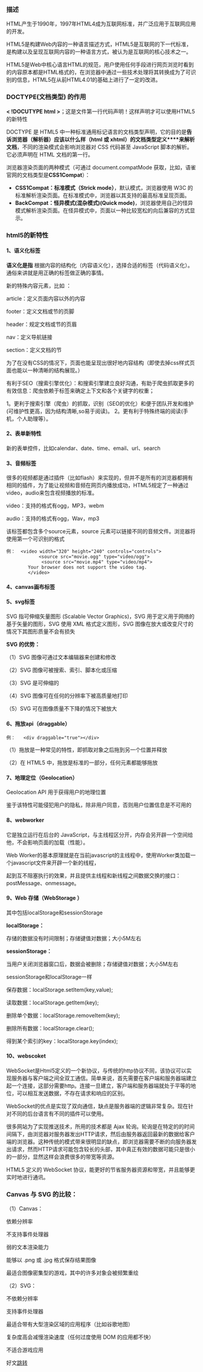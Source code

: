 ### 描述

HTML产生于1990年，1997年HTML4成为互联网标准，并广泛应用于互联网应用的开发。

HTML5是构建Web内容的一种语言描述方式，HTML5是互联网的下一代标准，是构建以及呈现互联网内容的一种语言方式，被认为是互联网的核心技术之一。

HTML5是Web中核心语言HTML的规范，用户使用任何手段进行网页浏览时看到的内容原本都是HTML格式的，在浏览器中通过一些技术处理将其转换成为了可识别的信息，HTML5在从前HTML4.01的基础上进行了一定的改进。



### DOCTYPE(⽂档类型) 的作⽤

 **< !DOCUTYPE html >**；这是文件第一行代码声明！这样声明才可以使用HTML5的新特性

DOCTYPE 是 HTML5 中一种标准通用标记语言的文档类型声明，它的目的是**告诉浏览器（解析器）应该以什么样（html 或 xhtml）的文档类型定义****来解析文档**，不同的渲染模式会影响浏览器对 CSS 代码甚⾄ JavaScript 脚本的解析。它必须声明在 HTML ⽂档的第⼀⾏。

浏览器渲染页面的两种模式（可通过 document.compatMode 获取，比如，语雀官网的文档类型是**CSS1Compat**）：

- **CSS1Compat：标准模式（Strick mode）**，默认模式，浏览器使用 W3C 的标准解析渲染页面。在标准模式中，浏览器以其支持的最高标准呈现页面。
- **BackCompat：怪异模式(混杂模式)(Quick mode)**，浏览器使用自己的怪异模式解析渲染页面。在怪异模式中，页面以一种比较宽松的向后兼容的方式显示。



### html5的新特性

#### 1、语义化标签

**语义化是指** 根据内容的结构化（内容语义化），选择合适的标签（代码语义化）。通俗来讲就是用正确的标签做正确的事情。

新的特殊内容元素，比如 ：

article：定义页面内容以外的内容

footer：定义文档或节的页脚

header：规定文档或节的页眉

nav：定义导航链接

section：定义文档的节

为了在没有CSS的情况下，页面也能呈现出很好地内容结构（即使去掉css样式页面也能以一种清晰的结构展现。）

有利于SEO（搜索引擎优化）：和搜索引擎建立良好沟通，有助于爬虫抓取更多的有效信息：爬虫依赖于标签来确定上下文和各个关键字的权重；

1。更利于搜索引擎（爬虫）的抓取，识别（SEO的优化）和便于团队开发和维护(可维护性更高，因为结构清晰,so易于阅读)。
2。更有利于特殊终端的阅读(手机，个人助理等）。



#### 2、表单新特性

新的表单控件，比如calendar、date、time、email、url、search



#### 3、音频标签

很多的视频都是通过插件（比如flash）来实现的，但并不是所有的浏览器都拥有相同的插件，为了能让视频和音频在网页内播放成功，HTML5规定了一种通过video，audio来包含视频播放的标准。

video：支持的格式有ogg，MP3，webm

audio：支持的格式有ogg，Wav，mp3

该标签都包含多个source元素，source 元素可以链接不同的音频文件。浏览器将使用第一个可识别的格式

```
例：  <video width="320" height="240" controls="controls">
			<source src="movie.ogg" type="video/ogg">
			 <source src="movie.mp4" type="video/mp4">
		Your browser does not support the video tag.
		</video>
```



#### 4、canvas画布标签



#### 5、svg标签

SVG 指可伸缩矢量图形 (Scalable Vector Graphics)，SVG 用于定义用于网络的基于矢量的图形，SVG 使用 XML 格式定义图形，SVG 图像在放大或改变尺寸的情况下其图形质量不会有损失

**SVG 的优势：**

（1）SVG 图像可通过文本编辑器来创建和修改

（2）SVG 图像可被搜索、索引、脚本化或压缩

（3）SVG 是可伸缩的

（4）SVG 图像可在任何的分辨率下被高质量地打印

（5）SVG 可在图像质量不下降的情况下被放大



#### 6、拖放api（draggable）

```
例：   <div draggable="true"></div>
```

（1）拖放是一种常见的特性，即抓取对象之后拖到另一个位置并释放

（2）在 HTML5 中，拖放是标准的一部分，任何元素都能够拖放



#### 7、地理定位（Geolocation）

Geolocation API 用于获得用户的地理位置

鉴于该特性可能侵犯用户的隐私，除非用户同意，否则用户位置信息是不可用的



#### 8、webworker

它是独立运行在后台的 JavaScript，与主线程区分开，内存会另开辟一个空间给他，不会影响页面的加载（性能）。

Web Worker的基本原理就是在当前javascript的主线程中，使用Worker类加载一个javascript文件来开辟一个新的线程，

起到互不阻塞执行的效果，并且提供主线程和新线程之间数据交换的接口：postMessage、onmessage。



#### 9、Web 存储（WebStorage ）

其中包括localStorage和sessionStorage

**localStorage：**

存储的数据没有时间限制；存储键值对数据；大小5M左右

**sessionStorage：**

当用户关闭浏览器窗口后，数据会被删除；存储键值对数据；大小5M左右



sessionStorage和localStorage一样

保存数据：localStorage.setItem(key,value);

读取数据：localStorage.getItem(key);

删除单个数据：localStorage.removeItem(key);

删除所有数据：localStorage.clear();

得到某个索引的key：localStorage.key(index);





#### 10、webscoket

WebSocket是Html5定义的一个新协议，与传统的http协议不同，该协议可以实现服务器与客户端之间全双工通信。简单来说，首先需要在客户端和服务器端建立起一个连接，这部分需要http。连接一旦建立，客户端和服务器端就处于平等的地位，可以相互发送数据，不存在请求和响应的区别。

WebSocket的优点是实现了双向通信，缺点是服务器端的逻辑非常复杂。现在针对不同的后台语言有不同的插件可以使用。

很多网站为了实现推送技术，所用的技术都是 Ajax 轮询。轮询是在特定的的时间间隔下，由浏览器对服务器发出HTTP请求，然后由服务器返回最新的数据给客户端的浏览器。这种传统的模式带来很明显的缺点，即浏览器需要不断的向服务器发出请求，然而HTTP请求可能包含较长的头部，其中真正有效的数据可能只是很小的一部分，显然这样会浪费很多的带宽等资源。

HTML5 定义的 WebSocket 协议，能更好的节省服务器资源和带宽，并且能够更实时地进行通讯。





### Canvas 与 SVG 的比较：

（1）Canvas：

依赖分辨率

不支持事件处理器

弱的文本渲染能力

能够以 .png 或 .jpg 格式保存结果图像

最适合图像密集型的游戏，其中的许多对象会被频繁重绘

（2）SVG：

不依赖分辨率

支持事件处理器

最适合带有大型渲染区域的应用程序（比如谷歌地图）

复杂度高会减慢渲染速度（任何过度使用 DOM 的应用都不快）

不适合游戏应用





好文[跳转](https://blog.csdn.net/weixin_45709829/article/details/115433620?ops_request_misc=%257B%2522request%255Fid%2522%253A%2522164086917216780271979046%2522%252C%2522scm%2522%253A%252220140713.130102334..%2522%257D&request_id=164086917216780271979046&biz_id=0&utm_medium=distribute.pc_search_result.none-task-blog-2~all~top_click~default-2-115433620.pc_search_em_sort&utm_term=html5%E6%96%B0%E7%89%B9%E6%80%A7&spm=1018.2226.3001.4187)





